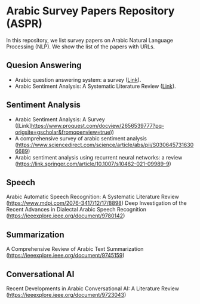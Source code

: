# Arabic Survey Papers Repository (ASPR)
In this repository, we list survey papers on Arabic Natural Language Processing (NLP). We show the list of the papers with URLs.
## Quesion Answering
 - Arabic question answering system: a survey ([Link](https://link.springer.com/article/10.1007/s10462-021-10031-1)).
 - Arabic Sentiment Analysis: A Systematic Literature Review
   ([Link](https://www.hindawi.com/journals/acisc/2020/7403128/)).
   
## Sentiment Analysis
- Arabic Sentiment Analysis: A Survey ([Link]https://www.proquest.com/docview/2656539777?pq-origsite=gscholar&fromopenview=true))
- A comprehensive survey of arabic sentiment analysis (https://www.sciencedirect.com/science/article/abs/pii/S0306457316306689)
- Arabic sentiment analysis using recurrent neural networks: a review (https://link.springer.com/article/10.1007/s10462-021-09989-9)
## Speech
 Arabic Automatic Speech Recognition: A Systematic Literature Review (https://www.mdpi.com/2076-3417/12/17/8898)
 Deep Investigation of the Recent Advances in Dialectal Arabic Speech Recognition (https://ieeexplore.ieee.org/document/9780142)
## Summarization
A Comprehensive Review of Arabic Text Summarization (https://ieeexplore.ieee.org/document/9745159)
## Conversational AI
Recent Developments in Arabic Conversational AI: A Literature Review (https://ieeexplore.ieee.org/document/9723043)
